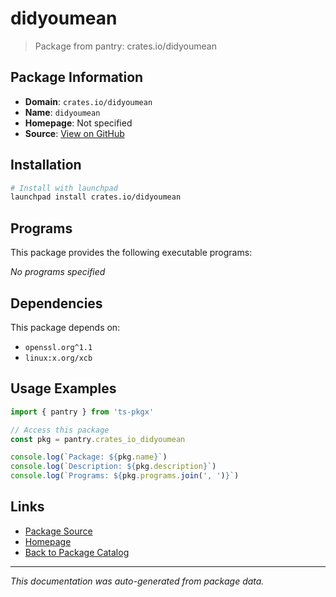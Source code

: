# didyoumean

> Package from pantry: crates.io/didyoumean

## Package Information

- **Domain**: `crates.io/didyoumean`
- **Name**: `didyoumean`
- **Homepage**: Not specified
- **Source**: [View on GitHub](https://github.com/pkgxdev/pantry/tree/main/projects/crates.io/didyoumean/package.yml)

## Installation

```bash
# Install with launchpad
launchpad install crates.io/didyoumean
```

## Programs

This package provides the following executable programs:

*No programs specified*

## Dependencies

This package depends on:

- `openssl.org^1.1`
- `linux:x.org/xcb`

## Usage Examples

```typescript
import { pantry } from 'ts-pkgx'

// Access this package
const pkg = pantry.crates_io_didyoumean

console.log(`Package: ${pkg.name}`)
console.log(`Description: ${pkg.description}`)
console.log(`Programs: ${pkg.programs.join(', ')}`)
```

## Links

- [Package Source](https://github.com/pkgxdev/pantry/tree/main/projects/crates.io/didyoumean/package.yml)
- [Homepage](#)
- [Back to Package Catalog](../package-catalog.md)

---

*This documentation was auto-generated from package data.*
